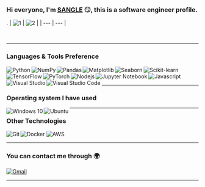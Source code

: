 ### Hi everyone, I'm [SANGLE](https://github.com/SangLeNguyen) :smirk:, this is a software engineer profile. 
.
| ![1](https://media.giphy.com/media/fvf71YSL7vymjQrpHE/giphy.gif) | ![2](https://media.giphy.com/media/QpVUMRUJGokfqXyfa1/giphy.gif) |
| --- | --- | 


<br/>
<hr>

### Languages & Tools Preference
<img align="left" alt="Python" src="https://img.shields.io/badge/-Python-3776AB?logo=Python&logoColor=white&style=for-the-badge"/>
<img align="left" alt="NumPy" src="https://img.shields.io/badge/-NumPy-013243?logo=NumPy&logoColor=white&style=for-the-badge"/>
<img align="left" alt="Pandas" src="https://img.shields.io/badge/-Pandas-150458?logo=Pandas&logoColor=white&style=for-the-badge"/>
<img align="left" alt="Matplotlib" src="https://img.shields.io/badge/-Matplotlib-3776AB?logo=Python&logoColor=white&style=for-the-badge"/>
<img align="left" alt="Seaborn" src="https://img.shields.io/badge/-Seaborn-4EABE6?logo=Seaborn&logoColor=white&style=for-the-badge"/>
<img align="left" alt="Scikit-learn" src="https://img.shields.io/badge/-Scikit%20learn-F7931E?logo=scikit-learn&logoColor=white&style=for-the-badge"/>
<img align="left" alt="TensorFlow" src="https://img.shields.io/badge/-TensorFlow-FF6F00?logo=TensorFlow&logoColor=white&style=for-the-badge"/>
<img align="left" alt="PyTorch" src="https://img.shields.io/badge/-PyTorch-EE4C2C?logo=PyTorch&logoColor=white&style=for-the-badge"/>
<img alt="Javascript" src="https://img.shields.io/badge/-Javascript-F0DB4F?logo=Javascript&logoColor=white&style=for-the-badge"/>
<img align="left" alt="Nodejs" src="https://img.shields.io/badge/-NodeJs-brightgreen?logo=nodedotjs&logoColor=white&style=for-the-badge"/>
<img align="left" alt="Jupyter Notebook" src="https://img.shields.io/badge/-Jupyter%20Notebook-F37626?logo=Jupyter&logoColor=white&style=for-the-badge"/>
<img align="left" alt="Visual Studio" src="https://img.shields.io/badge/Visual%20Studio-5C2D91.svg?&style=for-the-badge&logo=visual-studio&logoColor=white"/>
<img align="left" alt="Visual Studio Code" src="https://img.shields.io/badge/Visual%20Studio%20Code-0078d7.svg?&style=for-the-badge&logo=visual-studio-code&logoColor=white"/>

<hr>

### Operating system I have used
<img align="left" alt="Windows 10" src="https://img.shields.io/badge/Windows-0078D6?style=for-the-badge&logo=windows&logoColor=white" />
<img align="left" alt="Ubuntu" src="https://img.shields.io/badge/Ubuntu-E95420?style=for-the-badge&logo=ubuntu&logoColor=white" />

<hr>

### Other Technologies
<img  align="left" alt="Git" src="https://img.shields.io/badge/git%20-%23F05033.svg?&style=for-the-badge&logo=git&logoColor=white"/>
<img alt="Docker" src="https://img.shields.io/badge/docker%20-%230db7ed.svg?&style=for-the-badge&logo=docker&logoColor=white"/>
<img alt="AWS" src="https://img.shields.io/badge/AWS%20-%23FF9900.svg?&style=for-the-badge&logo=amazon-aws&logoColor=white"/>

<hr>

### You can contact me through 🌍

[<img alt="Gmail" src="https://img.shields.io/badge/Gmail-D14836?style=for-the-badge&logo=gmail&logoColor=white" />](mailto:phusang2501@gmail.com)


<hr>
